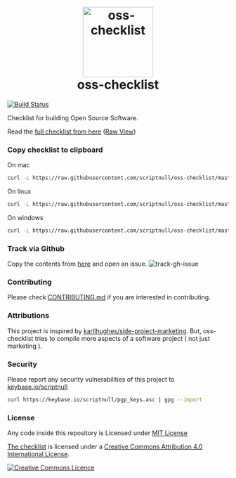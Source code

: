 <h1 align="center">
	<br>
	<img width="160" height="160" src="https://raw.githubusercontent.com/scriptnull/oss-checklist/master/logo.png" alt="oss-checklist">
	<br>
  oss-checklist
</h1>

[![Build Status](https://semaphoreci.com/api/v1/scriptnull/oss-checklist/branches/master/badge.svg)](https://semaphoreci.com/scriptnull/oss-checklist)

Checklist for building Open Source Software.

Read the [full checklist from here](https://github.com/scriptnull/oss-checklist/blob/master/checklist.md) ([Raw View](https://raw.githubusercontent.com/scriptnull/oss-checklist/master/checklist.md))

### Copy checklist to clipboard
On mac
```bash
curl -L https://raw.githubusercontent.com/scriptnull/oss-checklist/master/checklist.md | pbcopy
```
On linux
```bash
curl -L https://raw.githubusercontent.com/scriptnull/oss-checklist/master/checklist.md | xclip -selection clipboard
```
On windows
```bash
curl -L https://raw.githubusercontent.com/scriptnull/oss-checklist/master/checklist.md | clip
```

### Track via Github
Copy the contents from [here](https://raw.githubusercontent.com/scriptnull/oss-checklist/master/checklist.md) and open an issue.
![track-gh-issue](https://user-images.githubusercontent.com/4211715/30934167-5d26f5d2-a3ea-11e7-83df-43588ae1532d.png)

### Contributing
Please check [CONTRIBUTING.md](https://github.com/scriptnull/oss-checklist/blob/master/CONTRIBUTING.md) if you are interested in contributing.

### Attributions
This project is inspired by [karllhughes/side-project-marketing](https://github.com/karllhughes/side-project-marketing). But, oss-checklist tries to compile more aspects of a software project ( not just marketing ).

### Security
Please report any security vulnerabilities of this project to [keybase.io/scriptnull](https://keybase.io/scriptnull)

```bash
curl https://keybase.io/scriptnull/pgp_keys.asc | gpg --import
```
### License
Any code inside this repository is Licensed under [MIT License](https://github.com/scriptnull/oss-checklist/blob/master/LICENSE)

[The checklist](https://github.com/scriptnull/oss-checklist/blob/master/checklist.md) is licensed under a <a rel="license" href="http://creativecommons.org/licenses/by/4.0/">Creative Commons Attribution 4.0 International License</a>.

<a rel="license" href="http://creativecommons.org/licenses/by/4.0/"><img alt="Creative Commons Licence" style="border-width:0" src="https://i.creativecommons.org/l/by/4.0/88x31.png" /></a>
